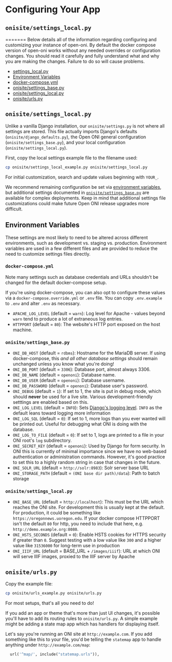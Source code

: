 # Configuring Your App

## `onisite/settings_local.py`
=======
Below details all of the information regarding configuring and customizing your instance of open-oni.
By default the docker compose version of open-oni works without any needed overrides or configuration changes.
You should read it carefully and fully understand what and why you are making the changes.
Failure to do so will cause problems. 

- [settings_local.py](#onisitesettings_localpy)
- [Environment Variables](#environment-variables)
- [docker-compose.yml](#docker-composeyml)
- [onisite/settings_base.py](#onisitesettings_basepy)
- [onisite/settings_local.py](#onisitesettings_localpy-1)
- [onisite/urls.py](#onisiteurlspy)

## `onisite/settings_local.py`

Unlike a vanilla Django installation, our `onisite/settings.py` is not where
all settings are stored. This file actually imports Django's defaults
(`onisite/django_defaults.py`), the Open ONI general configuration
(`onisite/settings_base.py`), and your local configuration
(`onisite/settings_local.py`).

First, copy the local settings example file to the filename used:

```bash
cp onisite/settings_local_example.py onisite/settings_local.py
```

For initial customization, search and update values beginning with `YOUR_`.

We recommend remaining configuration be set via [environment
variables](#environment-variables), but additional settings documented in
[`onisite/settings_base.py`](/onisite/settings_base.py) are available for
complex deployments. Keep in mind that additional settings file customizations
could make future Open ONI release upgrades more difficult.

## Environment Variables
These settings are most likely to need to be altered across different
environments, such as development vs. staging vs. production. Environment
variables are used in a few different files and are provided to reduce the need
to customize settings files directly.

### `docker-compose.yml`
Note many settings such as database credentials and URLs shouldn't be changed
for the default docker-compose setup.

If you're using docker-compose, you can also opt to configure these
values via a `docker-compose.override.yml` or `.env` file. You can copy
`.env.example` to `.env` and alter `.env` as necessary.

- `APACHE_LOG_LEVEL` (default = `warn`): Log level for Apache - values beyond
 `warn` tend to produce a lot of extraneous log entries.
- `HTTPPORT` (default = `80`): The website's HTTP port exposed on the host
 machine.

### `onisite/settings_base.py`
- `ONI_DB_HOST` (default = `rdbms`): Hostname for the MariaDB server. If using
 docker-compose, this *and all other database settings* should remain
 unchanged unless you know what you're doing!
- `ONI_DB_PORT` (default = `3306`): Database port, almost always 3306.
- `ONI_DB_NAME` (default = `openoni`): Database name.
- `ONI_DB_USER` (default = `openoni`): Database username.
- `ONI_DB_PASSWORD` (default = `openoni`): Database user's password.
- `ONI_DEBUG` (default = `1`): If set to 1, the site is put in debug mode,
 which should **never** be used for a live site. Various development-friendly
 setttings are enabled based on this.
- `ONI_LOG_LEVEL` (default = `INFO`): Sets [Django's logging
 level](https://docs.djangoproject.com/en/2.2/topics/logging/#loggers). `INFO`
 as the default leans toward logging more information
- `ONI_LOG_SQL` (default = `0`): If set to 1, more logs than you ever wanted
 will be printed out. Useful for debugging what ONI is doing with the
 database.
- `ONI_LOG_TO_FILE` (default = `0`): If set to 1, logs are printed to a file in
 your ONI root's `log` subdirectory.
- `ONI_SECRET_KEY` (default = `openoni`): Used by Django for form security. In
 ONI this is currently of minimal importance since we have no web-based
 authentication or administration commands. However, it's good practice to
 set this to a highly random string in case that changes in the future.
- `ONI_SOLR_URL` (default = `http://solr:8983`): Solr server base URL
- `ONI_STORAGE_PATH` (default = `(ONI base dir path)/data`): Path to batch storage

### `onisite/settings_local.py`
- `ONI_BASE_URL` (default = `http://localhost`): This must be the URL which
 reaches the ONI site. For development this is usually kept at the default.
 For production, it could be something like `https://oregonnews.uoregon.edu`.
 If your docker compose HTTPPORT isn't the default `80` for http, you need to
 include that here, e.g. `http://demo.example.org:8080`.
- `ONI_HSTS_SECONDS` (default = `0`): Enable HSTS cookies for HTTPS security if
 greater than `0`. Suggest testing with a low value like `300` and a higher
 value like `31536000` for long-term use in production
- `ONI_IIIF_URL` (default = BASE_URL + `/images/iiif`): URL at which ONI
 will serve IIIF images, proxied to the IIIF server by Apache

## `onisite/urls.py`

Copy the example file:

```bash
cp onisite/urls_example.py onisite/urls.py
```

For most setups, that's all you need to do!

If you add an app or theme that's more than just UI changes, it's possible
you'll have to add its routing rules to `onisite/urls.py`. A simple example
might be adding a state map app which has handlers for displaying itself.

Let's say you're running an ONI site at `http://example.com`. If you add
something like this to your file, you'd be telling the `statemap` app to handle
anything under `http://example.com/map`:

```python
  url('^map/', include("statemap.urls")),
```